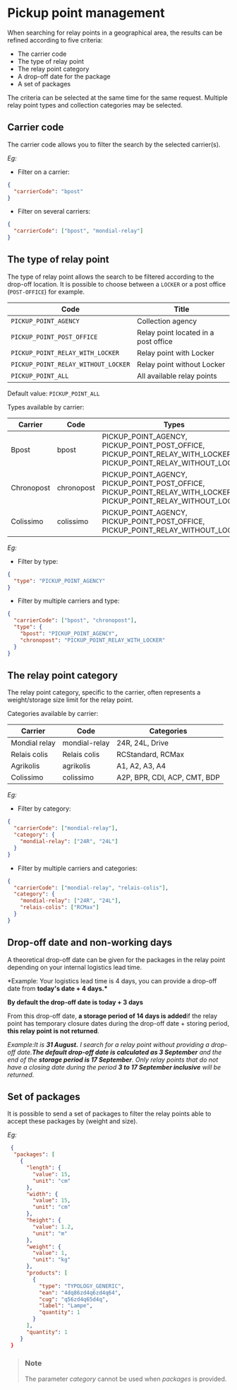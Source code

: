 # Pickup point management

When searching for relay points in a geographical area, the results can be refined according to five criteria:

- The carrier code
- The type of relay point
- The relay point category
- A drop-off date for the package
- A set of packages

The criteria can be selected at the same time for the same request. Multiple relay point types and collection categories may be selected.

## Carrier code

The carrier code allows you to filter the search by the selected carrier(s).

_Eg:_

- Filter on a carrier:

```json
{
  "carrierCode": "bpost"
}
```

- Filter on several carriers:

```json
{
  "carrierCode": ["bpost", "mondial-relay"]
}
```

## The type of relay point

The type of relay point allows the search to be filtered according to the drop-off location. It is possible to choose between a `LOCKER` or a post office (`POST-OFFICE`) for example.

| Code                                | Title                                |
| ----------------------------------- | ------------------------------------ |
| `PICKUP_POINT_AGENCY`               | Collection agency                    |
| `PICKUP_POINT_POST_OFFICE`          | Relay point located in a post office |
| `PICKUP_POINT_RELAY_WITH_LOCKER`    | Relay point with Locker              |
| `PICKUP_POINT_RELAY_WITHOUT_LOCKER` | Relay point without Locker           |
| `PICKUP_POINT_ALL`                  | All available relay points           |

Default value: `PICKUP_POINT_ALL`

Types available by carrier:

| Carrier    | Code       | Types                                                                                                            |
| ---------- | ---------- | ---------------------------------------------------------------------------------------------------------------- |
| Bpost      | bpost      | PICKUP_POINT_AGENCY, PICKUP_POINT_POST_OFFICE, PICKUP_POINT_RELAY_WITH_LOCKER, PICKUP_POINT_RELAY_WITHOUT_LOCKER |
| Chronopost | chronopost | PICKUP_POINT_AGENCY, PICKUP_POINT_POST_OFFICE, PICKUP_POINT_RELAY_WITH_LOCKER, PICKUP_POINT_RELAY_WITHOUT_LOCKER |
| Colissimo  | colissimo  | PICKUP_POINT_AGENCY, PICKUP_POINT_POST_OFFICE, PICKUP_POINT_RELAY_WITHOUT_LOCKER                                 |

_Eg:_

- Filter by type:

```json
{
  "type": "PICKUP_POINT_AGENCY"
}
```

- Filter by multiple carriers and type:

```json
{
  "carrierCode": ["bpost", "chronopost"],
  "type": {
    "bpost": "PICKUP_POINT_AGENCY",
    "chronopost": "PICKUP_POINT_RELAY_WITH_LOCKER"
  }
}
```

## The relay point category

The relay point category, specific to the carrier, often represents a weight/storage size limit for the relay point.

Categories available by carrier:

| Carrier       | Code          | Categories                   |
| ------------- | ------------- | ---------------------------- |
| Mondial relay | mondial-relay | 24R, 24L, Drive              |
| Relais colis  | Relais colis  | RCStandard, RCMax            |
| Agrikolis     | agrikolis     | A1, A2, A3, A4               |
| Colissimo     | colissimo     | A2P, BPR, CDI, ACP, CMT, BDP |

_Eg:_

- Filter by category:

```json
{
  "carrierCode": ["mondial-relay"],
  "category": {
    "mondial-relay": ["24R", "24L"]
  }
}
```

- Filter by multiple carriers and categories:

```json
{
  "carrierCode": ["mondial-relay", "relais-colis"],
  "category": {
    "mondial-relay": ["24R", "24L"],
    "relais-colis": ["RCMax"]
  }
}
```

## Drop-off date and non-working days

A theoretical drop-off date can be given for the packages in the relay point depending on your internal logistics lead time.

\*Example:
Your logistics lead time is 4 days, you can provide a drop-off date from **today's date + 4 days.\***

**By default the drop-off date is today + 3 days**

From this drop-off date, **a storage period of 14 days is added**if the relay point has temporary closure dates during the drop-off date + storing period, **this relay point is not returned**.

_Example:It is **31 August.** I search for a relay point without providing a drop-off date.**The default drop-off date is calculated as 3 September** and the end of the **storage period is 17 September**.
Only relay points that do not have a closing date during the period **3 to 17 September inclusive** will be returned._

## Set of packages

It is possible to send a set of packages to filter the relay points able to accept these packages by (weight and size).

_Eg:_

```json
 {
  "packages": [
    {
      "length": {
        "value": 15,
        "unit": "cm"
      },
      "width": {
        "value": 15,
        "unit": "cm"
      },
      "height": {
        "value": 1.2,
        "unit": "m"
      },
      "weight": {
        "value": 1,
        "unit": "kg"
      },
      "products": [
        {
          "type": "TYPOLOGY_GENERIC",
          "ean": "4dq86zd4q6zd4q64",
          "cug": "q56zd4q65d4q",
          "label": "Lampe",
          "quantity": 1
        }
      ],
      "quantity": 1
    }
 }
```

<!-- theme: warning -->

> ### Note
>
> The parameter _category_ cannot be used when _packages_ is provided.
